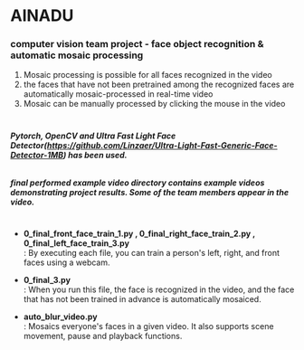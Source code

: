 # AINADU  
### computer vision team project - face object recognition & automatic mosaic processing
 
1. Mosaic processing is possible for all faces recognized in the video  
2. the faces that have not been pretrained among the recognized faces are automatically mosaic-processed in real-time video  
3. Mosaic can be manually processed by clicking the mouse in the video
#

###### ***Pytorch, OpenCV and Ultra Fast Light Face Detector(https://github.com/Linzaer/Ultra-Light-Fast-Generic-Face-Detector-1MB) has been used.***
###### ***final performed example video directory contains example videos demonstrating project results. Some of the team members appear in the video.***
#

* **0_final_front_face_train_1.py , 0_final_right_face_train_2.py , 0_final_left_face_train_3.py**  
: By executing each file, you can train a person's left, right, and front faces using a webcam.

* **0_final_3.py**  
: When you run this file, the face is recognized in the video, and the face that has not been trained in advance is automatically mosaiced.

* **auto_blur_video.py**  
: Mosaics everyone's faces in a given video. It also supports scene movement, pause and playback functions.
